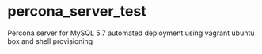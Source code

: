 # percona_server_test
Percona server for MySQL 5.7 automated deployment using vagrant ubuntu box and shell provisioning
